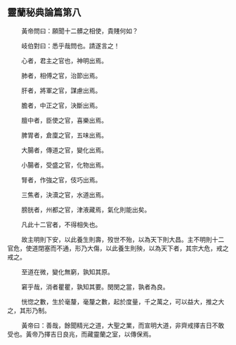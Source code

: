 ## 靈蘭秘典論篇第八
<p>&emsp;&emsp;
黃帝問曰：願聞十二髒之相使，貴賤何如？
</p>
<p>&emsp;&emsp;
岐伯對曰：悉乎哉問也。請遂言之！
</p>
<p>&emsp;&emsp;
心者，君主之官也，神明出焉。
</p>
<p>&emsp;&emsp;
肺者，相傅之官，治節出焉。
</p>
<p>&emsp;&emsp;
肝者，將軍之官，謀慮出焉。
</p>
<p>&emsp;&emsp;
膽者，中正之官，決斷出焉。
</p>
<p>&emsp;&emsp;
膻中者，臣使之官，喜樂出焉。
</p>
<p>&emsp;&emsp;
脾胃者，倉廩之官，五味出焉。
</p>
<p>&emsp;&emsp;
大腸者，傳道之官，變化出焉。
</p>
<p>&emsp;&emsp;
小腸者，受盛之官，化物出焉。
</p>
<p>&emsp;&emsp;
腎者，作強之官，伎巧出焉。
</p>
<p>&emsp;&emsp;
三焦者，決瀆之官，水道出焉。
</p>
<p>&emsp;&emsp;
膀胱者，州都之官，津液藏焉，氣化則能出矣。
</p>
<p>&emsp;&emsp;
凡此十二官者，不得相失也。
</p>
<p>&emsp;&emsp;
故主明則下安，以此養生則壽，歿世不殆，以為天下則大昌。主不明則十二官危，使道閉塞而不通，形乃大傷，以此養生則殃，以為天下者，其宗大危，戒之戒之。
</p>
<p>&emsp;&emsp;
至道在微，變化無窮，孰知其原。
</p>
<p>&emsp;&emsp;
窘乎哉，消者瞿瞿，孰知其要。閔閔之當，孰者為良。
</p>
<p>&emsp;&emsp;
恍惚之數，生於毫釐，毫釐之數，起於度量，千之萬之，可以益大，推之大之，其形乃制。
</p>
<p>&emsp;&emsp;
黃帝曰：善哉，餘聞精光之道，大聖之業，而宣明大道，非齊戒擇吉日不敢受也。黃帝乃擇吉日良兆，而藏靈蘭之室，以傳保焉。
</p>